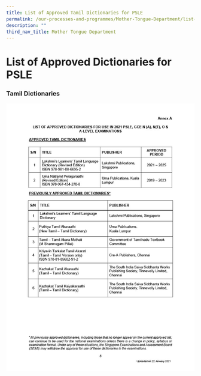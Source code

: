 ```yaml
---
title: List of Approved Tamil Dictionaries for PSLE
permalink: /our-processes-and-programmes/Mother-Tongue-Department/list-of-approved-tamil-dictionaries-forpsle
description: ""
third_nav_title: Mother Tongue Department
---
```

# **List of Approved Dictionaries for PSLE**

### Tamil Dictionaries

![](/images/list_of_dictionaries_for_examination1024_5.jpg)